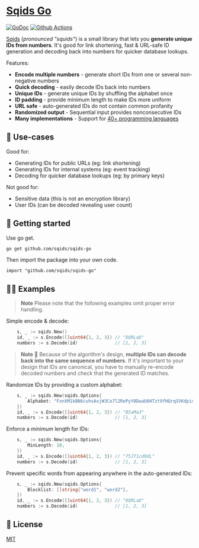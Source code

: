 # [Sqids Go](https://sqids.org/go)

[![GoDoc](https://godoc.org/github.com/sqids/sqids-go?status.svg)](https://godoc.org/github.com/sqids/sqids-go)
[![Github Actions](https://img.shields.io/github/actions/workflow/status/sqids/sqids-go/tests.yml)](https://github.com/sqids/sqids-go/actions)

[Sqids](https://sqids.org/go) (*pronounced "squids"*) is a small library that lets you **generate unique IDs from numbers**. It's good for link shortening, fast & URL-safe ID generation and decoding back into numbers for quicker database lookups.

Features:

- **Encode multiple numbers** - generate short IDs from one or several non-negative numbers
- **Quick decoding** - easily decode IDs back into numbers
- **Unique IDs** - generate unique IDs by shuffling the alphabet once
- **ID padding** - provide minimum length to make IDs more uniform
- **URL safe** - auto-generated IDs do not contain common profanity
- **Randomized output** - Sequential input provides nonconsecutive IDs
- **Many implementations** - Support for [40+ programming languages](https://sqids.org/)

## 🧰 Use-cases

Good for:

- Generating IDs for public URLs (eg: link shortening)
- Generating IDs for internal systems (eg: event tracking)
- Decoding for quicker database lookups (eg: by primary keys)

Not good for:

- Sensitive data (this is not an encryption library)
- User IDs (can be decoded revealing user count)

## 🚀 Getting started

Use go get.

```bash
go get github.com/sqids/sqids-go
```

Then import the package into your own code.

```golang
import "github.com/sqids/sqids-go"
```

## 👩‍💻 Examples

> **Note**
> Please note that the following examples omit proper error handling.

Simple encode & decode:

[embedmd]:# (examples/sqids-encode-decode/sqids-encode-decode.go /.+sqids.New/ /\[1, 2, 3\]/)
```go
	s, _ := sqids.New()
	id, _ := s.Encode([]uint64{1, 2, 3}) // "8QRLaD"
	numbers := s.Decode(id)              // [1, 2, 3]
```

> **Note**
> 🚧 Because of the algorithm's design, **multiple IDs can decode back into the same sequence of numbers**. If it's important to your design that IDs are canonical, you have to manually re-encode decoded numbers and check that the generated ID matches.

Randomize IDs by providing a custom alphabet:

[embedmd]:# (examples/sqids-custom-alphabet/sqids-custom-alphabet.go /.+sqids.New/ /\[1, 2, 3\]/)
```go
	s, _ := sqids.New(sqids.Options{
		Alphabet: "FxnXM1kBN6cuhsAvjW3Co7l2RePyY8DwaU04Tzt9fHQrqSVKdpimLGIJOgb5ZE",
	})
	id, _ := s.Encode([]uint64{1, 2, 3}) // "B5aMa3"
	numbers := s.Decode(id)              // [1, 2, 3]
```

Enforce a *minimum* length for IDs:

[embedmd]:# (examples/sqids-minimum-length/sqids-minimum-length.go /.+sqids.New/ /\[1, 2, 3\]/)
```go
	s, _ := sqids.New(sqids.Options{
		MinLength: 10,
	})
	id, _ := s.Encode([]uint64{1, 2, 3}) // "75JT1cd0dL"
	numbers := s.Decode(id)              // [1, 2, 3]
```

Prevent specific words from appearing anywhere in the auto-generated IDs:

[embedmd]:# (examples/sqids-blocklist/sqids-blocklist.go /.+sqids.New/ /\[1, 2, 3\]/)
```go
	s, _ := sqids.New(sqids.Options{
		Blocklist: []string{"word1", "word2"},
	})
	id, _ := s.Encode([]uint64{1, 2, 3}) // "8QRLaD"
	numbers := s.Decode(id)              // [1, 2, 3]
```

## 📝 License

[MIT](LICENSE)
